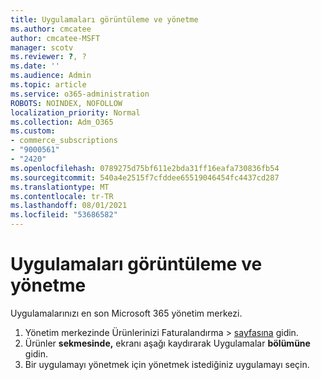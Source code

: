 ```yaml
---
title: Uygulamaları görüntüleme ve yönetme
ms.author: cmcatee
author: cmcatee-MSFT
manager: scotv
ms.reviewer: ?, ?
ms.date: ''
ms.audience: Admin
ms.topic: article
ms.service: o365-administration
ROBOTS: NOINDEX, NOFOLLOW
localization_priority: Normal
ms.collection: Adm_O365
ms.custom:
- commerce_subscriptions
- "9000561"
- "2420"
ms.openlocfilehash: 0789275d75bf611e2bda31ff16eafa730836fb54
ms.sourcegitcommit: 540a4e2515f7cfddee65519046454fc4437cd287
ms.translationtype: MT
ms.contentlocale: tr-TR
ms.lasthandoff: 08/01/2021
ms.locfileid: "53686582"
---
```

# <a name="how-to-view-and-manage-apps"></a>Uygulamaları görüntüleme ve yönetme

Uygulamalarınızı en son Microsoft 365 yönetim merkezi.

1. Yönetim merkezinde Ürünlerinizi Faturalandırma   >  [sayfasına](https://go.microsoft.com/fwlink/p/?linkid=842054) gidin.
2. Ürünler **sekmesinde,** ekranı aşağı kaydırarak Uygulamalar **bölümüne** gidin.
3. Bir uygulamayı yönetmek için yönetmek istediğiniz uygulamayı seçin.